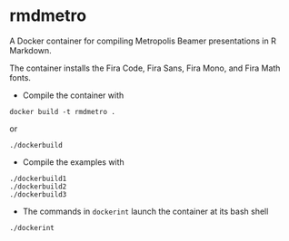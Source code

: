 # rmdmetro
A Docker container for compiling Metropolis Beamer presentations in R Markdown.

The container installs the Fira Code, Fira Sans, Fira Mono, and Fira Math fonts.

* Compile the container with
```
docker build -t rmdmetro .
```
or 
```
./dockerbuild
```

* Compile the examples with
```
./dockerbuild1
./dockerbuild2
./dockerbuild3
```

* The commands in `dockerint` launch the container at its bash shell
```
./dockerint
```
